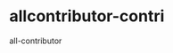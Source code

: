# allcontributor-contri
all-contributor

<!-- ALL-CONTRIBUTORS-LIST:START - Do not remove or modify this section -->
<!-- ALL-CONTRIBUTORS-LIST:END -->

<!-- ALL-CONTRIBUTORS-BADGE:START - Do not remove or modify this section -->
<!-- ALL-CONTRIBUTORS-BADGE:END -->
